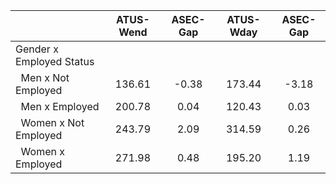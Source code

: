 
|                      |    ATUS-Wend |     ASEC-Gap |    ATUS-Wday |     ASEC-Gap |
| -------------------- | :----------: | :----------: | :----------: | :----------: |
| Gender x Employed Status |              |              |              |              |
| &nbsp;&nbsp;Men x Not Employed |       136.61 |        -0.38 |       173.44 |        -3.18 |
| &nbsp;&nbsp;Men x Employed |       200.78 |         0.04 |       120.43 |         0.03 |
| &nbsp;&nbsp;Women x Not Employed |       243.79 |         2.09 |       314.59 |         0.26 |
| &nbsp;&nbsp;Women x Employed |       271.98 |         0.48 |       195.20 |         1.19 |

